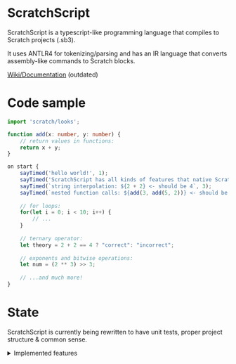 ﻿# ScratchScript

ScratchScript is a typescript-like programming language that compiles to Scratch projects (.sb3).

It uses ANTLR4 for tokenizing/parsing and has an IR language that converts assembly-like commands to Scratch blocks.

[Wiki/Documentation](https://scratchscript.github.io) (outdated)

# Code sample

```ts
import 'scratch/looks';

function add(x: number, y: number) {
    // return values in functions:
    return x + y;
}

on start {
    sayTimed('hello world!', 1);
    sayTimed('ScratchScript has all kinds of features that native Scratch lacks, like:', 5);
    sayTimed(`string interpolation: ${2 + 2} <- should be 4`, 3);
    sayTimed(`nested function calls: ${add(3, add(5, 2))} <- should be 10`, 3);
    
    // for loops:
    for(let i = 0; i < 10; i++) {
        // ...
    }
    
    // ternary operator:
    let theory = 2 + 2 == 4 ? "correct": "incorrect";
    
    // exponents and bitwise operations:
    let num = (2 ** 3) >> 3;
    
    // ...and much more!
}   
```

# State

ScratchScript is currently being rewritten to have unit tests, proper project structure & common sense.

<details>
  <summary>Implemented features</summary>

  - [ ] Frontend
    - [x] Enums
      - [x] Declaration
      - [x] Usage
      - [x] `enum.value` and `enum.name`
      - [x] Export
    - [ ] Variables
      - [x] Declaration
      - [x] Assignment
      - [x] Function arguments
      - [ ] `const` & exporting `const`s
    - [ ] Lists
      - [ ] Declaration of 1D lists
      - [ ] Access of 1D lists
      - [ ] Declaration of multidimensional lists
      - [ ] Access of multidimensional lists
      - [ ] Passing a list as a function argument
      - [ ] Initializing variables with lists (list expressions)
    - [ ] Expressions
      - [x] Constant expressions
      - [x] Identifier expressions
      - [x] Interpolated string expressions
      - [x] Binary expressions
          - [x] Binary add expressions (`+`, `-`, `*`, `**`, `%`, `/`)
          - [x] Binary compare expressions (`>`, `>=`, `<`, `<=`, `==`, `!=`)
          - [ ] Binary shift expressions (`>>`, `<<`)
          - [ ] Binary bitwise expressions (`&`, `|`, `^`)
      - [x] Unary expressions (`+`, `-`, `!`)
      - [x] Function call expressions (`a()`)
      - [ ] Member function call expressions (`a.b()`)
      - [ ] Member property access expressions (`a.b`)
          - [x] Enum property access
          - [ ] `toString` for all base types
          - [ ] Custom type properties?
      - [ ] Ternary expressions (`a ? b: c`)
    - [ ] Attributes
      - [ ] `@inline`
      - [ ] `@import` (asset importing)
      - [ ] `@unicode`
    - [ ] Functions
      - [x] Declaration
      - [x] Call
      - [ ] Export (a.k.a. dependencies handling)
    - [ ] Control flow
      - [x] While loop
      - [x] For loop
      - [ ] Foreach loop
      - [x] Repeat loop
      - [ ] Breaking out of loops
      - [x] If/else if/else statements
      - [ ] Switch statements
    - [ ] Imports
      - [ ] Handling name collisions
      - [ ] Importing specific items instead of all
      - [ ] Namespaces & namespace aliases (`import * as math from 'std/math'`)
    - [ ] Events
      - [x] `start`
      - [ ] `stop`
      - [ ] Built-in Scratch events
      - [ ] Custom events (broadcasts)
    - [ ] Other
      - [ ] `throw`
      - [ ] `debugger`
    - [ ] `std` library
      - [ ] `std/native` (a.k.a the `scratch` namespace)
        - [x] `scratch/control`
        - [ ] `scratch/data`
        - [ ] `scratch/looks`
        - [ ] `scratch/motion`
        - [ ] `scratch/operators`
        - [ ] `scratch/sensing`
        - [ ] `scratch/sound`
      - [ ] `std/string`
        - [ ] `std/string/unicode`
      - [ ] `std/math`

</details>